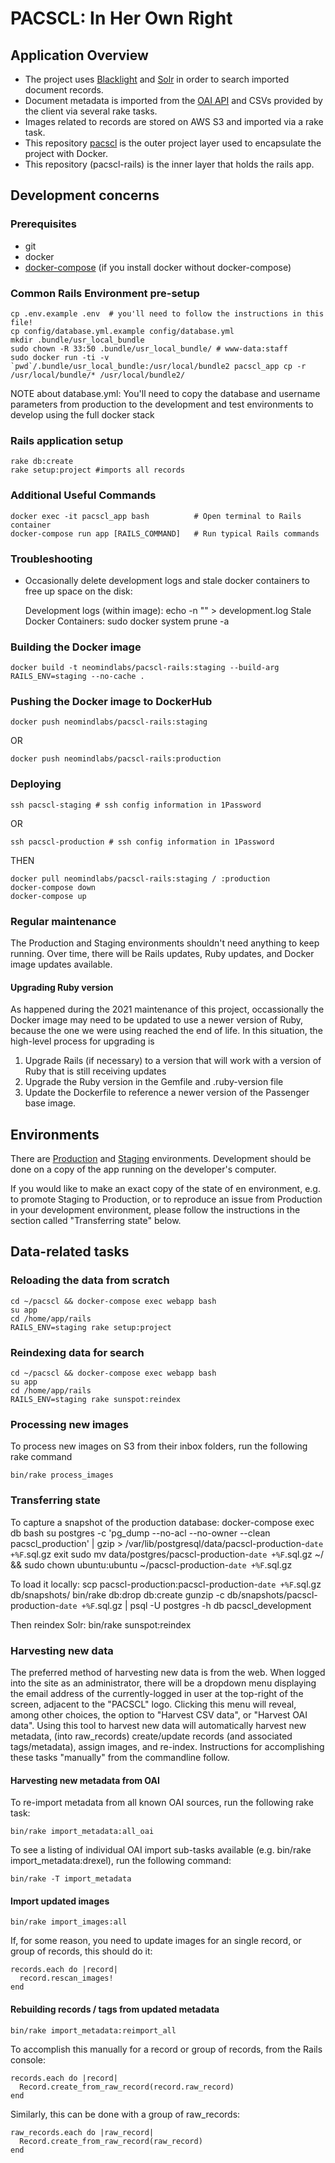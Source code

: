 # PACSCL: In Her Own Right

## Application Overview
* The project uses [Blacklight](https://github.com/projectblacklight/blacklight) and [Solr](https://lucene.apache.org/solr/) in order to search imported document records.  
* Document metadata is imported from the [OAI API](https://www.openarchives.org/) and CSVs provided by the client via several rake tasks.
* Images related to records are stored on AWS S3 and imported via a rake task.
* This repository [pacscl](https://github.com/NeomindLabs/pacscl) is the outer project layer used to encapsulate the project with Docker.
* This repository (pacscl-rails) is the inner layer that holds the rails app.

## Development concerns

### Prerequisites

- git
- docker
- [docker-compose](https://docs.docker.com/compose/) (if you install docker without docker-compose)

### Common Rails Environment pre-setup

    cp .env.example .env  # you'll need to follow the instructions in this file!
    cp config/database.yml.example config/database.yml
    mkdir .bundle/usr_local_bundle
    sudo chown -R 33:50 .bundle/usr_local_bundle/ # www-data:staff
    sudo docker run -ti -v `pwd`/.bundle/usr_local_bundle:/usr/local/bundle2 pacscl_app cp -r /usr/local/bundle/* /usr/local/bundle2/

NOTE about database.yml: You'll need to copy the database and username parameters from production to the development and test environments to develop using the full docker stack

### Rails application setup

    rake db:create
    rake setup:project #imports all records

### Additional Useful Commands

    docker exec -it pacscl_app bash          # Open terminal to Rails container
    docker-compose run app [RAILS_COMMAND]   # Run typical Rails commands


### Troubleshooting

- Occasionally delete development logs and stale docker containers to free up space on the disk:

    Development logs (within image): echo -n "" > development.log
    Stale Docker Containers:  sudo docker system prune -a

### Building the Docker image

    docker build -t neomindlabs/pacscl-rails:staging --build-arg RAILS_ENV=staging --no-cache .

### Pushing the Docker image to DockerHub

    docker push neomindlabs/pacscl-rails:staging
OR

    docker push neomindlabs/pacscl-rails:production

### Deploying

    ssh pacscl-staging # ssh config information in 1Password
OR

    ssh pacscl-production # ssh config information in 1Password
THEN

    docker pull neomindlabs/pacscl-rails:staging / :production
    docker-compose down
    docker-compose up

### Regular maintenance

The Production and Staging environments shouldn't need anything to keep running.
Over time, there will be Rails updates, Ruby updates, and Docker image updates available.

#### Upgrading Ruby version

As happened during the 2021 maintenance of this project, occassionally the Docker image may need to be updated to use
a newer version of Ruby, because the one we were using reached the end of life. In this situation, the high-level process
for upgrading is

1) Upgrade Rails (if necessary) to a version that will work with a version of Ruby that is still receiving updates
2) Upgrade the Ruby version in the Gemfile and .ruby-version file
3) Update the Dockerfile to reference a newer version of the Passenger base image.

## Environments

There are [Production](https://inherownright.org) and [Staging](https://pacscl.neomindlabs.com) environments.
Development should be done on a copy of the app running on the developer's computer.

If you would like to make an exact copy of the state of en environment, e.g. to promote Staging to Production,
or to reproduce an issue from Production in your development environment, please follow the instructions in the section
called "Transferring state" below.

## Data-related tasks

### Reloading the data from scratch

    cd ~/pacscl && docker-compose exec webapp bash
    su app
    cd /home/app/rails
    RAILS_ENV=staging rake setup:project

### Reindexing data for search

    cd ~/pacscl && docker-compose exec webapp bash
    su app
    cd /home/app/rails
    RAILS_ENV=staging rake sunspot:reindex

### Processing new images

To process new images on S3 from their inbox folders, run the following rake command

    bin/rake process_images

### Transferring state

To capture a snapshot of the production database:
    docker-compose exec db bash
    su postgres -c 'pg_dump --no-acl --no-owner --clean pacscl_production' | gzip > /var/lib/postgresql/data/pacscl-production-`date +%F`.sql.gz
    exit
    sudo mv data/postgres/pacscl-production-`date +%F`.sql.gz ~/ && sudo chown ubuntu:ubuntu ~/pacscl-production-`date +%F`.sql.gz

To load it locally:
    scp pacscl-production:pacscl-production-`date +%F`.sql.gz db/snapshots/
    bin/rake db:drop db:create
    gunzip -c db/snapshots/pacscl-production-`date +%F`.sql.gz | psql -U postgres -h db pacscl_development

Then reindex Solr:
    bin/rake sunspot:reindex

### Harvesting new data

The preferred method of harvesting new data is from the web. When logged into the site as an administrator,
there will be a dropdown menu displaying the email address of the currently-logged in user at the top-right of the screen,
adjacent to the "PACSCL" logo. Clicking this menu will reveal, among other choices, the option to
"Harvest CSV data", or "Harvest OAI data". Using this tool to harvest new data will automatically harvest new metadata,
(into raw_records) create/update records (and associated tags/metadata), assign images, and re-index. Instructions for
accomplishing these tasks "manually" from the commandline follow.

#### Harvesting new metadata from OAI

To re-import metadata from all known OAI sources, run the following rake task:

    bin/rake import_metadata:all_oai

To see a listing of individual OAI import sub-tasks available (e.g. bin/rake import_metadata:drexel),
run the following command:

    bin/rake -T import_metadata

#### Import updated images

    bin/rake import_images:all

If, for some reason, you need to update images for an single record, or group of records, this should do it:

    records.each do |record|
      record.rescan_images!
    end

#### Rebuilding records / tags from updated metadata

    bin/rake import_metadata:reimport_all

To accomplish this manually for a record or group of records, from the Rails console:

    records.each do |record|
      Record.create_from_raw_record(record.raw_record)
    end

Similarly, this can be done with a group of raw_records:

    raw_records.each do |raw_record|
      Record.create_from_raw_record(raw_record)
    end

